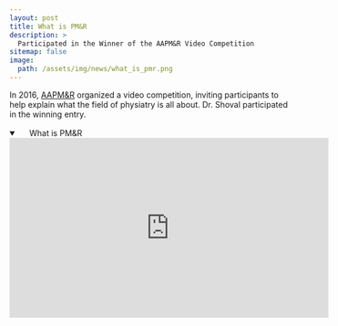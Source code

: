```yaml
---
layout: post
title: What is PM&R
description: >
  Participated in the Winner of the AAPM&R Video Competition
sitemap: false
image:
  path: /assets/img/news/what_is_pmr.png
---
```


In 2016, [AAPM&R](https://www.aapmr.org/) organized a video
competition, inviting participants to help explain what the field of
physiatry is all about.  Dr. Shoval participated in the winning entry.


<details open="" class="details-reset border rounded-2">
  <summary class="px-3 py-2 border-bottom">
    <svg aria-hidden="true" viewBox="0 0 16 16" version="1.1" data-view-component="true" height="16" width="16" class="octicon octicon-device-camera-video">
    <path fill-rule="evenodd" d="..."></path>
</svg>
    <span aria-label="Video about the NYC Ballet Workshop" class="m-1">What is PM&R</span>
    <span class="dropdown-caret"></span>
  </summary>

<iframe width="560" height="315" src="https://www.youtube.com/embed/OKrCH3rFS1M" title="What is PM&amp;R?" frameborder="0" allow="accelerometer; autoplay; clipboard-write; encrypted-media; gyroscope; picture-in-picture; web-share" allowfullscreen></iframe>

</details>




